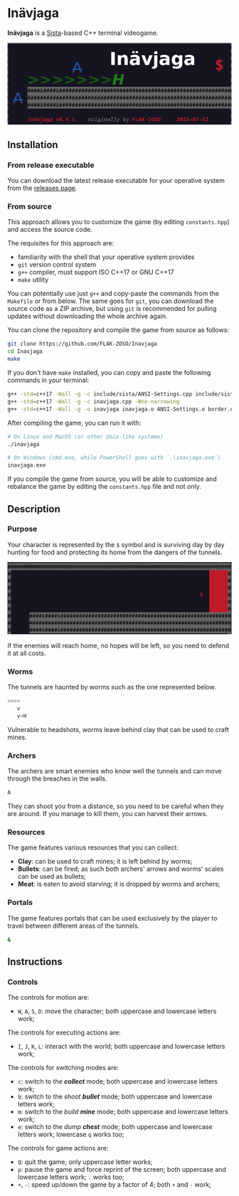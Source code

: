 # Inävjaga

**Inävjaga** is a [Sista](https://github.com/FLAK-ZOSO/Sista)-based C++ terminal videogame.

![Inävjaga banner](image/banner.png)

## Installation

### From release executable

You can download the latest release executable for your operative system from the [releases page](https://github.com/FLAK-ZOSO/Inavjaga/releases).

### From source

This approach allows you to customize the game (by editing `constants.hpp`) and access the source code.

The requisites for this approach are:
- familiarity with the shell that your operative system provides
- `git` version control system
- `g++` compiler, must support ISO C++17 or GNU C++17
- `make` utility

You can potentially use just `g++` and copy-paste the commands from the `Makefile` or from below.
The same goes for `git`, you can download the source code as a ZIP archive, but using `git` is recommended for pulling updates without downloading the whole archive again.

You can clone the repository and compile the game from source as follows:

```bash
git clone https://github.com/FLAK-ZOSO/Inavjaga
cd Inavjaga
make
```

If you don't have `make` installed, you can copy and paste the following commands in your terminal:

```bash
g++ -std=c++17 -Wall -g -c include/sista/ANSI-Settings.cpp include/sista/border.cpp include/sista/coordinates.cpp include/sista/cursor.cpp include/sista/field.cpp include/sista/pawn.cpp
g++ -std=c++17 -Wall -g -c inavjaga.cpp -Wno-narrowing
g++ -std=c++17 -Wall -g -o inavjaga inavjaga.o ANSI-Settings.o border.o coordinates.o cursor.o pawn.o field.o
```

After compiling the game, you can run it with:

```bash
# On Linux and MacOS (or other Unix-like systems)
./inavjaga
```

```bash
# On Windows (cmd.exe, while PowerShell goes with `.\inavjaga.exe`)
inavjaga.exe
```

If you compile the game from source, you will be able to customize and rebalance the game by editing the `constants.hpp` file and not only.

## Description

### Purpose

Your character is represented by the `$` symbol and is surviving day by day hunting for food and protecting its home from the dangers of the tunnels.

![Home area](image/home.png)

If the enemies will reach home, no hopes will be left, so you need to defend it at all costs.

### Worms

The tunnels are haunted by worms such as the one represented below.

```bash
>>>>
   v
   v>H
```

Vulnerable to headshots, worms leave behind clay that can be used to craft mines.

### Archers

The archers are smart enemies who know well the tunnels and can move through the breaches in the walls.

```bash
A
```

They can shoot you from a distance, so you need to be careful when they are around. If you manage to kill them, you can harvest their arrows.

### Resources

The game features various resources that you can collect:

- **Clay**: can be used to craft mines; it is left behind by worms;
- **Bullets**: can be fired; as such both archers' arrows and worms' scales can be used as bullets;
- **Meat**: is eaten to avoid starving; it is dropped by worms and archers;

### Portals

The game features portals that can be used exclusively by the player to travel between different areas of the tunnels.

```bash
&
```

## Instructions

### Controls

The controls for motion are:
- `W`, `A`, `S`, `D`: move the character; both uppercase and lowercase letters work;

The controls for executing actions are:
- `I`, `J`, `K`, `L`: interact with the world; both uppercase and lowercase letters work;

The controls for switching modes are:
- `c`: switch to the ***collect*** mode; both uppercase and lowercase letters work;
- `b`: switch to the *shoot **bullet*** mode; both uppercase and lowercase letters work;
- `m`: switch to the *build **mine*** mode; both uppercase and lowercase letters work;
- `e`: switch to the *dump **chest*** mode; both uppercase and lowercase letters work; lowercase `q` works too;

The controls for game actions are:
- `Q`: quit the game; only uppercase letter works;
- `p`: pause the game and force reprint of the screen; both uppercase and lowercase letters work; `.` works too;
- `+`, `-`: speed up/down the game by a factor of 4; both `+` and `-` work;
